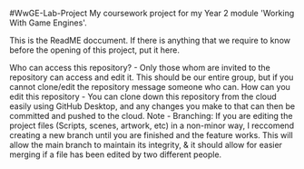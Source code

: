 #WwGE-Lab-Project
	My coursework project for my Year 2 module 'Working With Game Engines'.

This is the ReadME doccument. If there is anything that we require to know before the opening of this project, put it here.


Who can access this repository? - Only those whom are invited to the repository can access and edit it. This should be our entire group, but if you cannot clone/edit the repository message someone who can.
How can you edit this repository - You can clone down this repository from the cloud easily using GitHub Desktop, and any changes you make to that can then be committed and pushed to the cloud.
	Note - Branching: If you are editing the project files (Scripts, scenes, artwork, etc) in a non-minor way, I reccomend creating a new branch until you are finished and the feature works. This will allow the main branch to maintain its integrity, & it should allow for easier merging if a file has been edited by two different people.